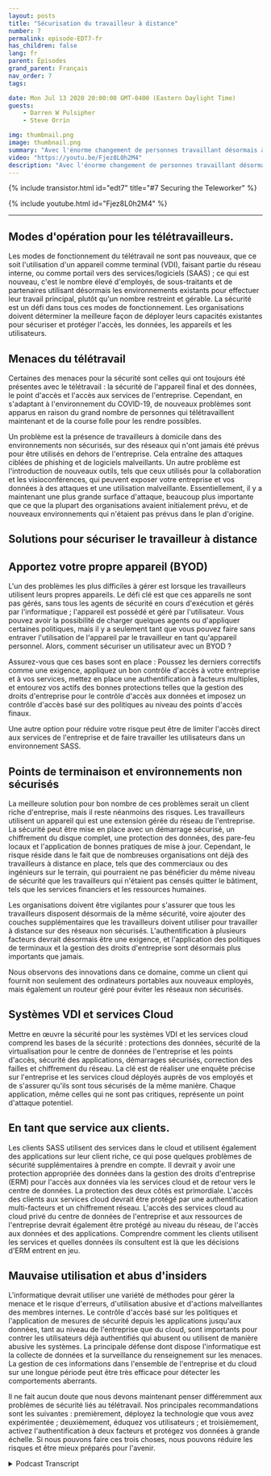 ```yaml
---
layout: posts
title: "Sécurisation du travailleur à distance"
number: 7
permalink: episode-EDT7-fr
has_children: false
lang: fr
parent: Épisodes
grand_parent: Français
nav_order: 7
tags:

date: Mon Jul 13 2020 20:00:00 GMT-0400 (Eastern Daylight Time)
guests:
    - Darren W Pulsipher
    - Steve Orrin

img: thumbnail.png
image: thumbnail.png
summary: "Avec l'énorme changement de personnes travaillant désormais à domicile au lieu du bureau, la sécurité est une préoccupation croissante pour de nombreuses organisations informatiques. Dans cet épisode, Steve Orrin, directeur technique de Intel Federal, et Darren discutent des menaces de sécurité et des solutions pour aider à sécuriser votre télétravailleur et les centres de données de l'entreprise."
video: "https://youtu.be/Fjez8L0h2M4"
description: "Avec l'énorme changement de personnes travaillant désormais à domicile au lieu du bureau, la sécurité est une préoccupation croissante pour de nombreuses organisations informatiques. Dans cet épisode, Steve Orrin, directeur technique de Intel Federal, et Darren discutent des menaces de sécurité et des solutions pour aider à sécuriser votre télétravailleur et les centres de données de l'entreprise."
---
```


<div>
{% include transistor.html id="edt7" title="#7 Securing the Teleworker" %}

{% include youtube.html id="Fjez8L0h2M4" %}
</div>

---

## Modes d'opération pour les télétravailleurs.

Les modes de fonctionnement du télétravail ne sont pas nouveaux, que ce soit l'utilisation d'un appareil comme terminal (VDI), faisant partie du réseau interne, ou comme portail vers des services/logiciels (SAAS) ; ce qui est nouveau, c'est le nombre élevé d'employés, de sous-traitants et de partenaires utilisant désormais les environnements existants pour effectuer leur travail principal, plutôt qu'un nombre restreint et gérable. La sécurité est un défi dans tous ces modes de fonctionnement. Les organisations doivent déterminer la meilleure façon de déployer leurs capacités existantes pour sécuriser et protéger l'accès, les données, les appareils et les utilisateurs.

## Menaces du télétravail

Certaines des menaces pour la sécurité sont celles qui ont toujours été présentes avec le télétravail : la sécurité de l'appareil final et des données, le point d'accès et l'accès aux services de l'entreprise. Cependant, en s'adaptant à l'environnement du COVID-19, de nouveaux problèmes sont apparus en raison du grand nombre de personnes qui télétravaillent maintenant et de la course folle pour les rendre possibles.

Un problème est la présence de travailleurs à domicile dans des environnements non sécurisés, sur des réseaux qui n'ont jamais été prévus pour être utilisés en dehors de l'entreprise. Cela entraîne des attaques ciblées de phishing et de logiciels malveillants. Un autre problème est l'introduction de nouveaux outils, tels que ceux utilisés pour la collaboration et les visioconférences, qui peuvent exposer votre entreprise et vos données à des attaques et une utilisation malveillante. Essentiellement, il y a maintenant une plus grande surface d'attaque, beaucoup plus importante que ce que la plupart des organisations avaient initialement prévu, et de nouveaux environnements qui n'étaient pas prévus dans le plan d'origine.

## Solutions pour sécuriser le travailleur à distance

## Apportez votre propre appareil (BYOD)

L'un des problèmes les plus difficiles à gérer est lorsque les travailleurs utilisent leurs propres appareils. Le défi clé est que ces appareils ne sont pas gérés, sans tous les agents de sécurité en cours d'exécution et gérés par l'informatique ; l'appareil est possédé et géré par l'utilisateur. Vous pouvez avoir la possibilité de charger quelques agents ou d'appliquer certaines politiques, mais il y a seulement tant que vous pouvez faire sans entraver l'utilisation de l'appareil par le travailleur en tant qu'appareil personnel. Alors, comment sécuriser un utilisateur avec un BYOD ?

Assurez-vous que ces bases sont en place : Poussez les derniers correctifs comme une exigence, appliquez un bon contrôle d'accès à votre entreprise et à vos services, mettez en place une authentification à facteurs multiples, et entourez vos actifs des bonnes protections telles que la gestion des droits d'entreprise pour le contrôle d'accès aux données et imposez un contrôle d'accès basé sur des politiques au niveau des points d'accès finaux.

Une autre option pour réduire votre risque peut être de limiter l'accès direct aux services de l'entreprise et de faire travailler les utilisateurs dans un environnement SASS.

## Points de terminaison et environnements non sécurisés

La meilleure solution pour bon nombre de ces problèmes serait un client riche d'entreprise, mais il reste néanmoins des risques. Les travailleurs utilisent un appareil qui est une extension gérée du réseau de l'entreprise. La sécurité peut être mise en place avec un démarrage sécurisé, un chiffrement du disque complet, une protection des données, des pare-feu locaux et l'application de bonnes pratiques de mise à jour. Cependant, le risque réside dans le fait que de nombreuses organisations ont déjà des travailleurs à distance en place, tels que des commerciaux ou des ingénieurs sur le terrain, qui pourraient ne pas bénéficier du même niveau de sécurité que les travailleurs qui n'étaient pas censés quitter le bâtiment, tels que les services financiers et les ressources humaines.

Les organisations doivent être vigilantes pour s'assurer que tous les travailleurs disposent désormais de la même sécurité, voire ajouter des couches supplémentaires que les travailleurs doivent utiliser pour travailler à distance sur des réseaux non sécurisés. L'authentification à plusieurs facteurs devrait désormais être une exigence, et l'application des politiques de terminaux et la gestion des droits d'entreprise sont désormais plus importants que jamais.

Nous observons des innovations dans ce domaine, comme un client qui fournit non seulement des ordinateurs portables aux nouveaux employés, mais également un routeur géré pour éviter les réseaux non sécurisés.

## Systèmes VDI et services Cloud

Mettre en œuvre la sécurité pour les systèmes VDI et les services cloud comprend les bases de la sécurité : protections des données, sécurité de la virtualisation pour le centre de données de l'entreprise et les points d'accès, sécurité des applications, démarrages sécurisés, correction des failles et chiffrement du réseau. La clé est de réaliser une enquête précise sur l'entreprise et les services cloud déployés auprès de vos employés et de s'assurer qu'ils sont tous sécurisés de la même manière. Chaque application, même celles qui ne sont pas critiques, représente un point d'attaque potentiel.

## En tant que service aux clients.

Les clients SASS utilisent des services dans le cloud et utilisent également des applications sur leur client riche, ce qui pose quelques problèmes de sécurité supplémentaires à prendre en compte. Il devrait y avoir une protection appropriée des données dans la gestion des droits d'entreprise (ERM) pour l'accès aux données via les services cloud et de retour vers le centre de données. La protection des deux côtés est primordiale. L'accès des clients aux services cloud devrait être protégé par une authentification multi-facteurs et un chiffrement réseau. L'accès des services cloud au cloud privé du centre de données de l'entreprise et aux ressources de l'entreprise devrait également être protégé au niveau du réseau, de l'accès aux données et des applications. Comprendre comment les clients utilisent les services et quelles données ils consultent est là que les décisions d'ERM entrent en jeu.

## Mauvaise utilisation et abus d'insiders

L'informatique devrait utiliser une variété de méthodes pour gérer la menace et le risque d'erreurs, d'utilisation abusive et d'actions malveillantes des membres internes. Le contrôle d'accès basé sur les politiques et l'application de mesures de sécurité depuis les applications jusqu'aux données, tant au niveau de l'entreprise que du cloud, sont importants pour contrer les utilisateurs déjà authentifiés qui abusent ou utilisent de manière abusive les systèmes. La principale défense dont dispose l'informatique est la collecte de données et la surveillance du renseignement sur les menaces. La gestion de ces informations dans l'ensemble de l'entreprise et du cloud sur une longue période peut être très efficace pour détecter les comportements aberrants.

Il ne fait aucun doute que nous devons maintenant penser différemment aux problèmes de sécurité liés au télétravail. Nos principales recommandations sont les suivantes : premièrement, déployez la technologie que vous avez expérimentée ; deuxièmement, éduquez vos utilisateurs ; et troisièmement, activez l'authentification à deux facteurs et protégez vos données à grande échelle. Si nous pouvons faire ces trois choses, nous pouvons réduire les risques et être mieux préparés pour l'avenir.



<details>
<summary> Podcast Transcript </summary>

<p></p>

</details>

